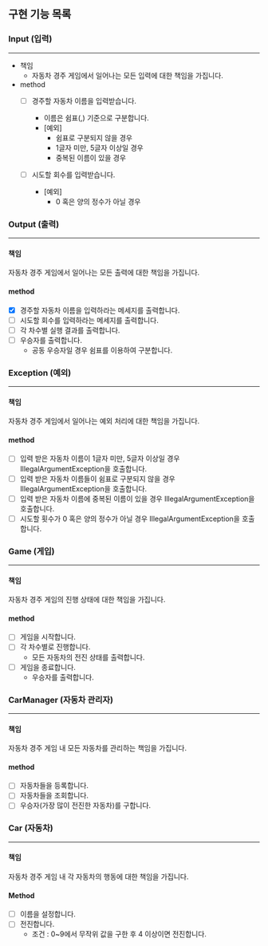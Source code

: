 ## 구현 기능 목록

### Input (입력)

--------

- 책임 
   - 자동차 경주 게임에서 일어나는 모든 입력에 대한 책임을 가집니다.
- method
   - [ ] 경주할 자동차 이름을 입력받습니다. 
     - 이름은 쉼표(,) 기준으로 구분합니다.
     - [예외] 
        - 쉼표로 구분되지 않을 경우
        - 1글자 미만, 5글자 이상일 경우
        - 중복된 이름이 있을 경우
  
   - [ ] 시도할 회수를 입력받습니다.
     - [예외]
        - 0 혹은 양의 정수가 아닐 경우   

### Output (출력)

--------

#### 책임
자동차 경주 게임에서 일어나는 모든 출력에 대한 책임을 가집니다.
  
#### method
  - [x] 경주할 자동차 이름을 입력하라는 메세지를 출력합니다.
  - [ ] 시도할 회수를 입력하라는 메세지를 출력합니다.
  - [ ] 각 차수별 실행 결과를 출력합니다.
  - [ ] 우승자를 출력합니다.
     - 공동 우승자일 경우 쉼표를 이용하여 구분합니다.

### Exception (예외)

--------

#### 책임
자동차 경주 게임에서 일어나는 예외 처리에 대한 책임을 가집니다. 

#### method

- [ ] 입력 받은 자동차 이름이 1글자 미만, 5글자 이상일 경우 IllegalArgumentException을 호출합니다.
- [ ] 입력 받은 자동차 이름들이 쉼표로 구분되지 않을 경우 IllegalArgumentException을 호출합니다.
- [ ] 입력 받은 자동차 이름에 중복된 이름이 있을 경우 IllegalArgumentException을 호출합니다.
- [ ] 시도할 횟수가 0 혹은 양의 정수가 아닐 경우 IllegalArgumentException을 호출합니다.

### Game (게입)

--------

#### 책임
자동차 경주 게임의 진행 상태에 대한 책임을 가집니다. 

#### method

- [ ] 게임을 시작합니다.
- [ ] 각 차수별로 진행합니다.
   - 모든 자동차의 전진 상태를 출력합니다.
- [ ] 게임을 종료합니다.
  - 우승자를 출력합니다.

### CarManager (자동차 관리자)

--------

#### 책임
자동차 경주 게임 내 모든 자동차를 관리하는 책임을 가집니다.

#### method

- [ ] 자동차들을 등록합니다.
- [ ] 자동차들을 조회합니다.
- [ ] 우승자(가장 많이 전진한 자동차)를 구합니다.

### Car (자동차)

--------

#### 책임
자동차 경주 게임 내 각 자동차의 행동에 대한 책임을 가집니다.

#### Method 
- [ ] 이름을 설정합니다.
- [ ] 전진합니다. 
  - 조건 : 0~9에서 무작위 값을 구한 후 4 이상이면 전진합니다.